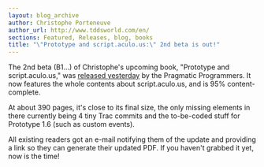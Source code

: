 ```yaml
---
layout: blog_archive
author: Christophe Porteneuve
author_url: http://www.tddsworld.com/en/
sections: Featured, Releases, blog, books
title: "\"Prototype and script.aculo.us:\" 2nd beta is out!"
---
```


The 2nd beta (B1...) of Christophe's upcoming book, "Prototype and script.aculo.us," was [released yesterday](http://books.pragprog.com/titles/cppsu) by the Pragmatic Programmers. It now features the whole contents about script.aculo.us, and is 95% content-complete.

At about 390 pages, it's close to its final size, the only missing elements in there currently being 4 tiny Trac commits and the to-be-coded stuff for Prototype 1.6 (such as custom events).

All existing readers got an e-mail notifying them of the update and providing a link so they can generate their updated PDF.  If you haven't grabbed it yet, now is the time!

